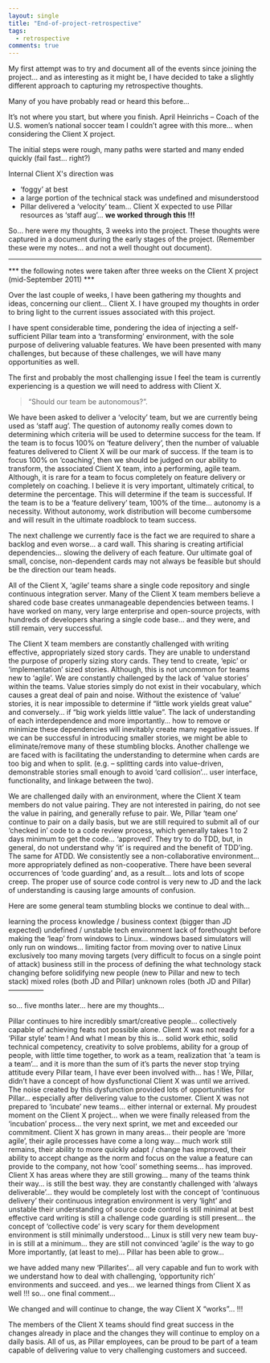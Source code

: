 ```yaml
---
layout: single
title: "End-of-project-retrospective"
tags: 
  - retrospective
comments: true
---
```


My first attempt was to try and document all of the events since joining the project… and as interesting as it might be, I have decided to take a slightly different approach to capturing my retrospective thoughts.

Many of you have probably read or heard this before… 

It’s not where you start, but where you finish.
April Heinrichs – Coach of the U.S. women’s national soccer team
I couldn’t agree with this more… when considering the Client X project.  

The initial steps were rough, many paths were started and many ended quickly (fail fast… right?)

Internal Client X's direction was 

- ‘foggy’ at best
- a large portion of the technical stack was undefined and misunderstood
- Pillar delivered a ‘velocity’ team… Client X expected to use Pillar resources as ‘staff aug’… **we worked through this !!!**

So… here were my thoughts, 3 weeks into the project.  These thoughts were captured in a document during the early stages of the project. (Remember these were my notes… and not a well thought out document).

***

*** the following notes were taken after three weeks on the Client X project (mid-September 2011) ***

Over the last couple of weeks, I have been gathering my thoughts and ideas, concerning our client… Client X.  I have grouped my thoughts in order to bring light to the current issues associated with this project.

I have spent considerable time, pondering the idea of injecting a self-sufficient Pillar team into a ‘transforming’ environment, with the sole purpose of delivering valuable features.  We have been presented with many challenges, but because of these challenges, we will have many opportunities as well.

The first and probably the most challenging issue I feel the team is currently experiencing is a question we will need to address with Client X.  

> “Should our team be autonomous?”.

We have been asked to deliver a ‘velocity’ team, but we are currently being used as ‘staff aug’.  The question of autonomy really comes down to determining which criteria will be used to determine success for the team.  If the team is to focus 100% on ‘feature delivery’, then the number of valuable features delivered to Client X will be our mark of success.  If the team is to focus 100% on ‘coaching’, then we should be judged on our ability to transform, the associated Client X team, into a performing, agile team.  Although, it is rare for a team to focus completely on feature delivery or completely on coaching.  I believe it is very important, ultimately critical, to determine the percentage.  This will determine if the team is successful.  If the team is to be a ‘feature delivery’ team, 100% of the time… autonomy is a necessity.  Without autonomy, work distribution will become cumbersome and will result in the ultimate roadblock to team success.

The next challenge we currently face is the fact we are required to share a backlog and even worse… a card wall.  This sharing is creating artificial dependencies… slowing the delivery of each feature.  Our ultimate goal of small, concise, non-dependent cards may not always be feasible but should be the direction our team heads.  

All of the Client X, ‘agile’ teams share a single code repository and single continuous integration server.  Many of the Client X team members believe a shared code base creates unmanageable dependencies between teams.  I have worked on many, very large enterprise and open-source projects, with hundreds of developers sharing a single code base… and they were, and still remain, very successful.

The Client X team members are constantly challenged with writing effective, appropriately sized story cards.  They are unable to understand the purpose of properly sizing story cards.  They tend to create, ‘epic’ or ‘implementation’ sized stories.  Although, this is not uncommon for teams new to ‘agile’.  We are constantly challenged by the lack of ‘value stories’ within the teams.  Value stories simply do not exist in their vocabulary, which causes a great deal of pain and noise.  Without the existence of ‘value’ stories, it is near impossible to determine if “little work yields great value” and conversely… if “big work yields little value”.  The lack of understanding of each interdependence and more importantly… how to remove or minimize these dependencies will inevitably create many negative issues.  If we can be successful in introducing smaller stories, we might be able to eliminate/remove many of these stumbling blocks.  Another challenge we are faced with is facilitating the understanding to determine when cards are too big and when to split.  (e.g. – splitting cards into value-driven, demonstrable stories small enough to avoid ‘card collision’… user interface, functionality, and linkage between the two).

We are challenged daily with an environment, where the Client X team members do not value pairing.  They are not interested in pairing, do not see the value in pairing, and generally refuse to pair.  We, Pillar ‘team one’ continue to pair on a daily basis, but we are still required to submit all of our ‘checked in’ code to a code review process, which generally takes 1 to 2 days minimum to get the code… ‘approved’.  They try to do TDD, but, in general, do not understand why ‘it’ is required and the benefit of TDD’ing.  The same for ATDD.  We consistently see a non-collaborative environment… more appropriately defined as non-cooperative.  There have been several occurrences of ‘code guarding’ and, as a result… lots and lots of scope creep.  The proper use of source code control is very new to JD and the lack of understanding is causing large amounts of confusion.

Here are some general team stumbling blocks we continue to deal with…

learning the process knowledge / business context (bigger than JD expected)
undefined / unstable tech environment
lack of forethought before making the ‘leap’ from windows to Linux… windows based simulators will only run on windows… limiting factor from moving over to native Linux exclusively
too many moving targets (very difficult to focus on a single point of attack)
business still in the process of defining the what
technology stack changing before solidifying
new people (new to Pillar and new to tech stack)
mixed roles (both JD and Pillar)
unknown roles (both JD and Pillar)
—————

so… five months later… here are my thoughts…

 Pillar continues to hire incredibly smart/creative people…  collectively capable of achieving feats not possible alone.
Client X was not ready for a ‘Pillar style’ team !  And what I mean by this is…
solid work ethic,
solid technical competency,
creativity to solve problems, 
ability for a group of people, with little time together, to work as a team, 
realization that ‘a team is a team’… and it is more than the sum of it’s parts
the never stop trying attitude every Pillar team, I have ever been involved with… has !
We, Pillar, didn’t have a concept of how dysfunctional Client X was until we arrived.  The noise created by this dysfunction provided lots of opportunities for Pillar… especially after delivering value to the customer.
Client X was not prepared to ‘incubate’ new teams… either internal or external.  My proudest moment on the Client X project… when we were finally released from the ‘incubation’ process… the very next sprint, we met and exceeded our commitment.
Client X has grown in many areas…
their people are ‘more agile’,
their agile processes have come a long way… much work still remains,
their ability to more quickly adapt / change has improved, 
their ability to accept change as the norm and focus on the value a feature can provide to the company, not how ‘cool’ something seems… has improved.
Client X has areas where they are still growing…
many of the teams think their way… is still the best way.
they are constantly challenged with ‘always deliverable’… they would be completely lost with the concept of ‘continuous delivery’
their continuous integration environment is very ‘light’ and unstable
their understanding of source code control is still minimal at best
effective card writing is still a challenge
code guarding is still present… the concept of ‘collective code’ is very scary for them
development environment is still minimally understood… Linux is still very new
team buy-in is still at a minimum… they are still not convinced ‘agile’ is the way to go
More importantly, (at least to me)… Pillar has been able to grow… 

we have added many new ‘Pillarites’… all very capable and fun to work with
we understand how to deal with challenging, ‘opportunity rich’ environments and succeed.
and yes… we learned things from Client X as well !!!
so… one final comment… 

We changed and will continue to change, the way Client X “works”… !!!

The members of the Client X teams should find great success in the changes already in place and the changes they will continue to employ on a daily basis.  All of us, as Pillar employees, can be proud to be part of a team capable of delivering value to very challenging customers and succeed.
